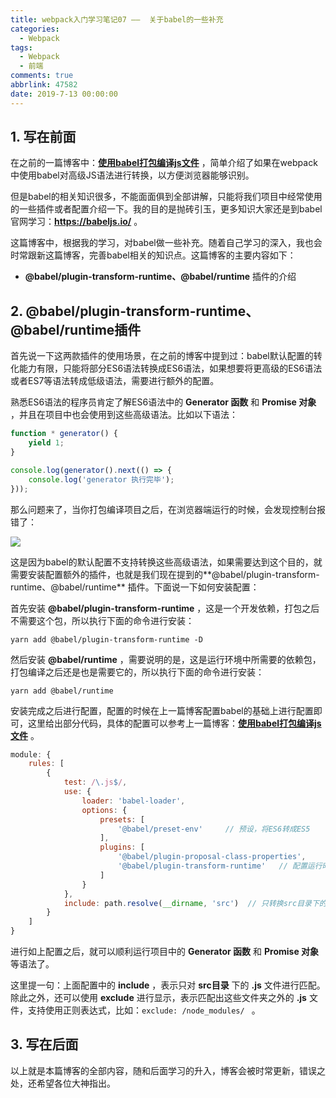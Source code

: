 ```yaml
---
title: webpack入门学习笔记07 ——  关于babel的一些补充
categories:
  - Webpack
tags:
  - Webpack
  - 前端
comments: true
abbrlink: 47582
date: 2019-7-13 00:00:00
---
```


## 1. 写在前面

在之前的一篇博客中：**[使用babel打包编译js文件](https://github.com/Fengzhen8023/webpack-learning/blob/master/blog/6.%20%E4%BD%BF%E7%94%A8babel%E6%89%93%E5%8C%85%E7%BC%96%E8%AF%91js%E6%96%87%E4%BB%B6.md)** ，简单介绍了如果在webpack中使用babel对高级JS语法进行转换，以方便浏览器能够识别。

但是babel的相关知识很多，不能面面俱到全部讲解，只能将我们项目中经常使用的一些插件或者配置介绍一下。我的目的是抛砖引玉，更多知识大家还是到babel官网学习：**<https://babeljs.io/>** 。

这篇博客中，根据我的学习，对babel做一些补充。随着自己学习的深入，我也会时常跟新这篇博客，完善babel相关的知识点。这篇博客的主要内容如下：

- **@babel/plugin-transform-runtime、@babel/runtime** 插件的介绍

## 2. @babel/plugin-transform-runtime、@babel/runtime插件 

首先说一下这两款插件的使用场景，在之前的博客中提到过：babel默认配置的转化能力有限，只能将部分ES6语法转换成ES6语法，如果想要将更高级的ES6语法或者ES7等语法转成低级语法，需要进行额外的配置。

熟悉ES6语法的程序员肯定了解ES6语法中的 **Generator 函数** 和 **Promise 对象** ，并且在项目中也会使用到这些高级语法。比如以下语法：

```js
function * generator() {
    yield 1;
}

console.log(generator().next(() => {
    console.log('generator 执行完毕');
}));
```

那么问题来了，当你打包编译项目之后，在浏览器端运行的时候，会发现控制台报错了：

![](https://upload-images.jianshu.io/upload_images/3879603-2b78e688ff596b0a.png?imageMogr2/auto-orient/strip%7CimageView2/2/w/1240)


这是因为babel的默认配置不支持转换这些高级语法，如果需要达到这个目的，就需要安装配置额外的插件，也就是我们现在提到的**@babel/plugin-transform-runtime、@babel/runtime** 插件。下面说一下如何安装配置：

首先安装 **@babel/plugin-transform-runtime** ，这是一个开发依赖，打包之后不需要这个包，所以执行下面的命令进行安装：

```shell
yarn add @babel/plugin-transform-runtime -D
```

然后安装 **@babel/runtime** ，需要说明的是，这是运行环境中所需要的依赖包，打包编译之后还是也是需要它的，所以执行下面的命令进行安装：

```shell
yarn add @babel/runtime
```

安装完成之后进行配置，配置的时候在上一篇博客配置babel的基础上进行配置即可，这里给出部分代码，具体的配置可以参考上一篇博客：**[使用babel打包编译js文件](https://github.com/Fengzhen8023/webpack-learning/blob/master/blog/6.%20%E4%BD%BF%E7%94%A8babel%E6%89%93%E5%8C%85%E7%BC%96%E8%AF%91js%E6%96%87%E4%BB%B6.md)** 。

```js
module: {
    rules: [
        {
            test: /\.js$/,
            use: {
                loader: 'babel-loader',
                options: {
                    presets: [
                        '@babel/preset-env'     // 预设，将ES6转成ES5
                    ],
                    plugins: [
                        '@babel/plugin-proposal-class-properties',   
                        '@babel/plugin-transform-runtime'	// 配置运行时的转换插件
                    ]
                }
            },
            include: path.resolve(__dirname, 'src')  // 只转换src目录下的代码
        }
    ]
}
```

进行如上配置之后，就可以顺利运行项目中的  **Generator 函数** 和 **Promise 对象** 等语法了。

这里提一句：上面配置中的 **include** ，表示只对 **src目录** 下的 **.js** 文件进行匹配。除此之外，还可以使用 **exclude** 进行显示，表示匹配出这些文件夹之外的 **.js** 文件，支持使用正则表达式，比如：`exclude: /node_modules/ ` 。

## 3. 写在后面

以上就是本篇博客的全部内容，随和后面学习的升入，博客会被时常更新，错误之处，还希望各位大神指出。
